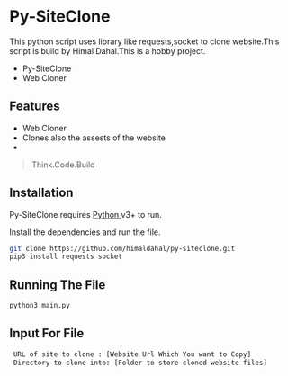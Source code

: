# Py-SiteClone 
This python script uses library like requests,socket to clone website.This script is build by Himal Dahal.This is a hobby project.
- Py-SiteClone
- Web Cloner

## Features
- Web Cloner
- Clones also the assests of the website
- 
> Think.Code.Build
## Installation

Py-SiteClone requires [Python ](https://python.com/) v3+ to run.

Install the dependencies and run the file.
```sh
git clone https://github.com/himaldahal/py-siteclone.git
pip3 install requests socket
```
##  Running The File

```sh
python3 main.py
```
## Input For File
```sh
 URL of site to clone : [Website Url Which You want to Copy]
 Directory to clone into: [Folder to store cloned website files]
```
